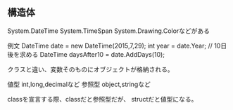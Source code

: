 ## 構造体
System.DateTime
System.TimeSpan
System.Drawing.Colorなどがある

例文
DateTime date = new DateTime(2015,7,29);
int year = date.Year;
// 10日後を求める
DateTime daysAfter10 = date.AddDays(10);

クラスと違い、変数そのものにオブジェクトが格納される。

値型
int,long,decimalなど
参照型
object,stringなど

classを宣言する際、classだと参照型だが、
structだと値型になる。

